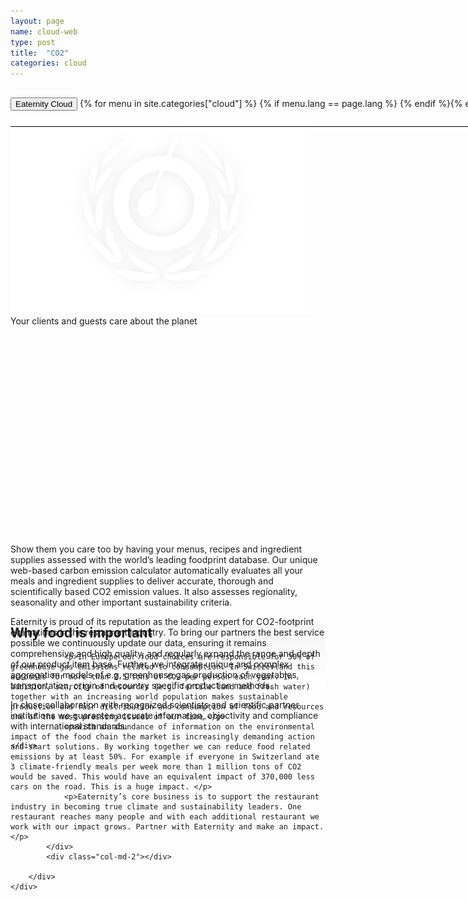 ```yaml
---
layout: page
name: cloud-web
type: post
title:  "CO2"
categories: cloud
---
```


<div>
	<div class="container-hero container-hero-1 clearfix" style="background-repeat: no-repeat;background-size: 1500px 1000px;background-color: rgba(0, 0, 0, 0.0);height: 700px;background-position: 50% 30%;">
		<div class="container-hero-content container-hero-content-1 clearfix">
			<div class="container-4 clearfix" style="margin-bottom:0px;margin-top:30px;width: 960px;height: 46px;border-bottom: 1px solid rgb(0, 0, 0);">
				<button class="text text-5" style="text-align:left;color: #000;" onClick="window.location='/cloud';" >Eaternity Cloud</button>
				{% for menu in site.categories["cloud"] %}
				{% if menu.lang == page.lang %}
				<button class="_button" style="float:right;margin-left:20px;margin-top:8px;font-size:0.95em;color: #000;" onClick="window.location='{{menu.url}}';">{{menu.title}}</button>
				{% endif %}{% endfor %}
			</div>
			<img class="image image-1" src="/images/nur-logo-klein-480x299-3.png" data-rimage data-src="/images/nur-logo-klein-480x299-3.png" data-srcat2x="/images/nur-logo-klein-480x299-3@2x.png">
			<!-- <div class="hero-title hero-title-1">Eaternity Reports</div> -->
			<div class="hero-subtitle hero-subtitle-1">Your clients and guests care about the planet</div>
			<!-- <button class="_button _button-79">Your customers put their trust in you. Show them you care and join the leaders community on sustainability now. Small effort – Big impact.</button> -->
		</div>
	</div>
</div>


<div class="container">
	<div class="row" style="height:100px">
		<div class="col-md-2"></div>
		<div class="col-md-8">
			<p>Show them you care too by having your menus, recipes and ingredient supplies assessed with the world’s leading foodprint database. Our unique web-based carbon emission calculator  automatically evaluates all your meals and ingredient supplies to deliver accurate, thorough and scientifically based CO2 emission values. It also assesses regionality, seasonality and other important sustainability criteria. </p>
			<p>Eaternity is proud of its reputation as the leading expert for CO2-footprint evaluations in the restaurant industry. To bring our partners the best service possible we continuously update our data, ensuring it remains comprehensive and high quality, and regularly expand the range and depth of our product item base. Further, we integrate unique and complex aggregation models of e.g. greenhouse gas production of vegetables, transportation, origin and country specific production methods.</p>
			<p>In close collaboration with recognized scientists and scientific partner institutions we guarantee accurate information, objectivity and compliance with international standards.</p>
		</div>
		<div class="col-md-2"></div>

	</div>
</div>



<div style="background: -webkit-linear-gradient(90deg, rgb(255, 255, 255) 0%, rgb(245, 245, 245) 100%) rgb(222, 222, 222);">
	<div class="container">
		<div class="row" style="height:100px">
			<div class="col-md-2"></div>
			<div class="col-md-8">
				<h2>Why food is important</h2>

				<p>In Europe our food choices are responsible for 30% of greenhouse gas emissions related to consumption. In Switzerland this accounts for more than 2.5 tons of CO₂ per person each year. In addition, scarcity of resources (e.g. fertile land and fresh water) together with an increasing world population makes sustainable production and fair distribution and consumption of food and resources one of the most pressing issues of our time.</p>
				<p>With an abundance of information on the environmental impact of the food chain the market is increasingly demanding action and smart solutions. By working together we can reduce food related emissions by at least 50%. For example if everyone in Switzerland ate 3 climate-friendly meals per week more than 1 million tons of CO2 would be saved. This would have an equivalent impact of 370,000 less cars on the road. This is a huge impact.	</p>
				<p>Eaternity’s core business is to support the restaurant industry in becoming true climate and sustainability leaders. One restaurant reaches many people and with each additional restaurant we work with our impact grows. Partner with Eaternity and make an impact.</p>
			</div>
			<div class="col-md-2"></div>

		</div>
	</div>
</div>
